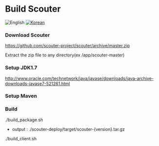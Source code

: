 # Build Scouter
![English](https://img.shields.io/badge/language-English-orange.svg) [![Korean](https://img.shields.io/badge/language-Korean-blue.svg)](Build-Scouter_kr.md)

### Download Scouter
  https://github.com/scouter-project/scouter/archive/master.zip

  Extract the zip file to any directory(ex /app/scouter-master)

### Setup JDK1.7
   http://www.oracle.com/technetwork/java/javase/downloads/java-archive-downloads-javase7-521261.html

### Setup Maven

### Build
./build_package.sh
 - output : ./scouter-deploy/target/scouter-{version}.tar.gz

./build_client.sh